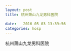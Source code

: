 ```yaml
--- 
layout: post 
title: 杭州萧山九龙男科医院

date:   2016-05-03 13:39:56 
categories: hosp 
--- 
```

   
杭州萧山九龙男科医院
